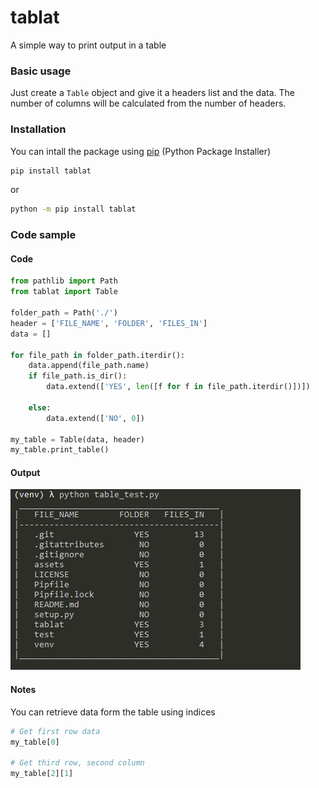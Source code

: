 # tablat

A simple way to print output in a table

### Basic usage
Just create a `Table` object and give it a headers list and the data. The number of columns will be calculated from the number of headers.

### Installation
You can intall the package using [pip](https://pip.pypa.io/en/stable/) (Python Package Installer)
```sh
pip install tablat
```
or
```sh
python -m pip install tablat
```

### Code sample

#### Code
```py
from pathlib import Path
from tablat import Table

folder_path = Path('./')
header = ['FILE_NAME', 'FOLDER', 'FILES_IN']
data = []

for file_path in folder_path.iterdir():
    data.append(file_path.name)
    if file_path.is_dir():
        data.extend(['YES', len([f for f in file_path.iterdir()])])

    else:
        data.extend(['NO', 0])

my_table = Table(data, header)
my_table.print_table()
```

#### Output
<img src="/assets/tablat_output.png" alt="table_output">

#### Notes
You can retrieve data form the table using indices

```py
# Get first row data
my_table[0]

# Get third row, second column
my_table[2][1]
```
